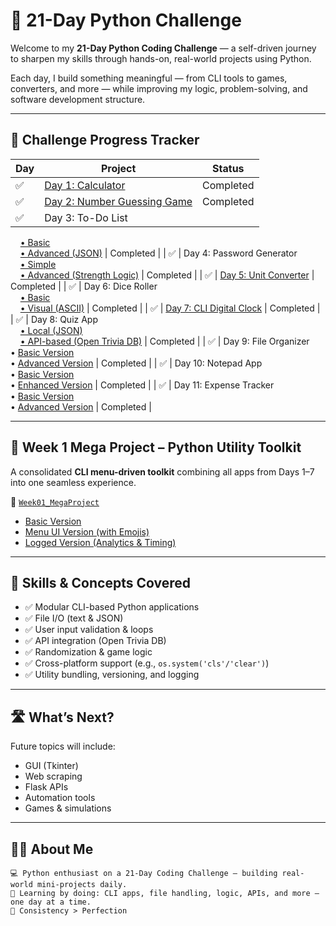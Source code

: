 # 🚀 21-Day Python Challenge

Welcome to my **21-Day Python Coding Challenge** — a self-driven journey to sharpen my skills through hands-on, real-world projects using Python.

Each day, I build something meaningful — from CLI tools to games, converters, and more — while improving my logic, problem-solving, and software development structure.

---

## 📅 Challenge Progress Tracker

| Day | Project | Status |
|-----|---------|--------|
| ✅ | [Day 1: Calculator](Day01_Calculator/01_1_calculator.py) | Completed |
| ✅ | [Day 2: Number Guessing Game](Day02_NumberGuessing/02_Number%20Guessing%20Game.py) | Completed |
| ✅ | Day 3: To-Do List  
&nbsp;&nbsp;&nbsp;&nbsp;[• Basic](Day03_ToDoList/03_1_Basic_ToDo.py)  
&nbsp;&nbsp;&nbsp;&nbsp;[• Advanced (JSON)](Day03_ToDoList/03_2_Advanced_ToDo.py) | Completed |
| ✅ | Day 4: Password Generator  
&nbsp;&nbsp;&nbsp;&nbsp;[• Simple](Day04_PasswordGenerator/04_1_Simple_Password.py)  
&nbsp;&nbsp;&nbsp;&nbsp;[• Advanced (Strength Logic)](Day04_PasswordGenerator/04_2_Advanced_Password.py) | Completed |
| ✅ | [Day 5: Unit Converter](Day05_UnitConverter/05_1_Unit_Converter.py) | Completed |
| ✅ | Day 6: Dice Roller  
&nbsp;&nbsp;&nbsp;&nbsp;[• Basic](Day06_DiceRoller/06_1_Basic_Dice.py)  
&nbsp;&nbsp;&nbsp;&nbsp;[• Visual (ASCII)](Day06_DiceRoller/06_2_Visual_Dice.py) | Completed |
| ✅ | [Day 7: CLI Digital Clock](Day07_DigitalClock/07_1_show_current_time.py) | Completed |
| ✅ | Day 8: Quiz App  
&nbsp;&nbsp;&nbsp;&nbsp;[• Local (JSON)](Day08_QuizApp/08_1_Local_Quiz.py)  
&nbsp;&nbsp;&nbsp;&nbsp;[• API-based (Open Trivia DB)](Day08_QuizApp/08_2_Trivia_Quiz_API.py) | Completed |
| ✅ | Day 9: File Organizer  
• [Basic Version](Day09_FileOrganizer/09_1_Basic_Organizer.py)  
• [Advanced Version](Day09_FileOrganizer/09_2_Advanced_Organizer.py) | Completed |
| ✅ | Day 10: Notepad App  
• [Basic Version](Day10_Notepad/10_1_Basic_Notepad.py)  
• [Enhanced Version](Day10_Notepad/10_2_Enhanced_Notepad.py) | Completed |
| ✅ | Day 11: Expense Tracker  
• [Basic Version](Day11_ExpenseTracker/11_1_Basic_Expense_Tracker.py)  
• [Advanced Version](Day11_ExpenseTracker/11_2_Advanced_Expense_Tracker.py) | Completed |



---

## 🧰 Week 1 Mega Project – Python Utility Toolkit

A consolidated **CLI menu-driven toolkit** combining all apps from Days 1–7 into one seamless experience.

📂 [`Week01_MegaProject`](Week01_MegaProject)

- [Basic Version](Week01_MegaProject/1_MegaProjectWeek1.py)
- [Menu UI Version (with Emojis)](Week01_MegaProject/1_2_MegaProjectWeek1.py)
- [Logged Version (Analytics & Timing)](Week01_MegaProject/1_3_MegaProjectWeek1.py)

---

## 🧠 Skills & Concepts Covered

- ✅ Modular CLI-based Python applications
- ✅ File I/O (text & JSON)
- ✅ User input validation & loops
- ✅ API integration (Open Trivia DB)
- ✅ Randomization & game logic
- ✅ Cross-platform support (e.g., `os.system('cls'/'clear')`)
- ✅ Utility bundling, versioning, and logging

---

## 🛣️ What’s Next?


Future topics will include:
- GUI (Tkinter)
- Web scraping
- Flask APIs
- Automation tools
- Games & simulations

---

## 👨‍💻 About Me

```text
💻 Python enthusiast on a 21-Day Coding Challenge — building real-world mini-projects daily.
🚀 Learning by doing: CLI apps, file handling, logic, APIs, and more — one day at a time.
🎯 Consistency > Perfection
